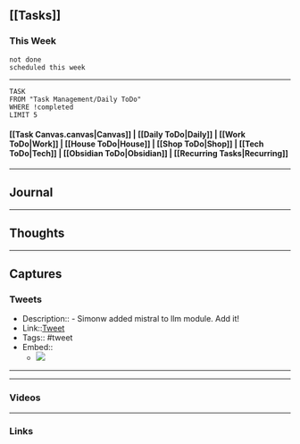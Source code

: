 ## [[Tasks]]

### This Week

```tasks
not done
scheduled this week
```

---
```dataview
TASK
FROM "Task Management/Daily ToDo"
WHERE !completed
LIMIT 5
```


#### [[Task Canvas.canvas|Canvas]] | [[Daily ToDo|Daily]] | [[Work ToDo|Work]] |  [[House ToDo|House]] |  [[Shop ToDo|Shop]] | [[Tech ToDo|Tech]] | [[Obsidian ToDo|Obsidian]] | [[Recurring Tasks|Recurring]] 
---
## Journal

---
## Thoughts

---
## Captures

### Tweets
- Description:: - Simonw added mistral to llm module. Add it!
- Link::[Tweet](https://twitter.com/simonw/status/1735531846237302827?t=twQPbqstazHI8vJxp4sKYw&s=19)
- Tags:: #tweet
- Embed:: 
	- ![](https://twitter.com/simonw/status/1735531846237302827?t=twQPbqstazHI8vJxp4sKYw&s=19)

 --- 

---
### Videos

---
### Links




